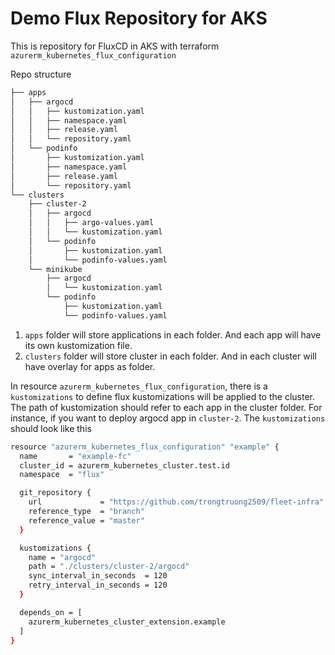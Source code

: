 # Demo Flux Repository for AKS

This is repository for FluxCD in AKS with terraform `azurerm_kubernetes_flux_configuration`


Repo structure

```bash
├── apps
│   ├── argocd
│   │   ├── kustomization.yaml
│   │   ├── namespace.yaml
│   │   ├── release.yaml
│   │   └── repository.yaml
│   └── podinfo
│       ├── kustomization.yaml
│       ├── namespace.yaml
│       ├── release.yaml
│       └── repository.yaml
└── clusters
    ├── cluster-2
    │   ├── argocd
    │   │   ├── argo-values.yaml
    │   │   └── kustomization.yaml
    │   └── podinfo
    │       ├── kustomization.yaml
    │       └── podinfo-values.yaml
    └── minikube
        ├── argocd
        │   └── kustomization.yaml
        └── podinfo
            ├── kustomization.yaml
            └── podinfo-values.yaml
```

1. `apps` folder will store applications in each folder. And each app will have its own kustomization file. 
2. `clusters` folder will store cluster in each folder. And in each cluster will have overlay for apps as folder.

In resource `azurerm_kubernetes_flux_configuration`, there is a `kustomizations` to define flux kustomizations will be applied to the cluster. The path of kustomization should refer to each app in the cluster folder. For instance, if you want to deploy argocd app in `cluster-2`. The `kustomizations` should look like this

```bash
resource "azurerm_kubernetes_flux_configuration" "example" {
  name       = "example-fc"
  cluster_id = azurerm_kubernetes_cluster.test.id
  namespace  = "flux"

  git_repository {
    url             = "https://github.com/trongtruong2509/fleet-infra"
    reference_type  = "branch"
    reference_value = "master"
  }

  kustomizations {
    name = "argocd"
    path = "./clusters/cluster-2/argocd"
    sync_interval_in_seconds  = 120
    retry_interval_in_seconds = 120
  }

  depends_on = [
    azurerm_kubernetes_cluster_extension.example
  ]
}
```
